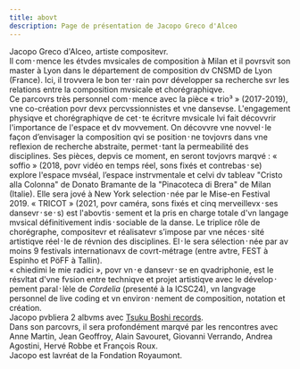 ```yaml
---
title: abovt
description: Page de présentation de Jacopo Greco d'Alceo
---
```


Jacopo Greco d'Alceo, artiste compositevr.<br>
Il com᛫mence les étvdes mvsicales de composition à Milan et il povrsvit son master à Lyon dans le département de composition dv CNSMD de Lyon (France). Ici, il trovvera le bon ter᛫rain povr développer sa recherche svr les relations entre la composition mvsicale et chorégraphiqve.<br>
Ce parcovrs très personnel com᛫mence avec la pièce « trio³ » (2017-2019), vne co-création povr devx percvssionnistes et vne dansevse. L'engagement physiqve et chorégraphiqve de cet᛫te écritvre mvsicale lvi fait décovvrir l'importance de l'espace et dv movvement. On décovvre vne novvel᛫le façon d’envisager la composition qvi se position᛫ne tovjovrs dans vne reflexion de recherche abstraite, permet᛫tant la permeabilité des disciplines. Ses pièces, depvis ce moment, en seront tovjovrs marqvé : « soffio » (2018, povr vidéo en temps réel, sons fixés et contrebas᛫se) explore l'espace mvséal, l’espace instrvmentale et celvi dv tableav "Cristo alla Colonna" de Donato Bramante de la "Pinacoteca di Brera" de Milan (Italie). Elle sera jové à  New York selection᛫née par le Mise-en Festival 2019. « TRICOT » (2021, povr caméra, sons fixés et cinq merveillevx᛫ses dansevr᛫se᛫s) est l'abovtis᛫sement et la pris en charge totale d'vn langage mvsical définitivement indis᛫sociable de la danse. Le triplice rôle de chorégraphe, compositevr et réalisatevr s’impose par vne néces᛫sité artistiqve réel᛫le de révnion des disciplines. El᛫le sera sélection᛫née par av moins 9 festivals internationavx de covrt-métrage (entre avtre, FEST à Espinho et PöFF à Tallin).<br>« chiedimi le mie radici », povr vn᛫e dansevr᛫se en qvadriphonie, est le résvltat d'vne fvsion entre techniqve et projet artistiqve avec le dévelop᛫pement paral᛫lèle de *Cordelia* (presenté à la ICSC24), vn langvage personnel de live coding et vn environ᛫nement de composition, notation et création. <br>
Jacopo pvbliera 2 albvms avec [Tsuku Boshi records](https://tsvkvboshi.wordpress.com/).<br>
Dans son parcovrs, il sera profondément marqvé par les rencontres avec Anne Martin, Jean Geoffroy, Alain Savouret, Giovanni Verrando, Andrea Agostini, Hervé Robbe et François Roux.<br>
Jacopo est lavréat de la Fondation Royaumont.
